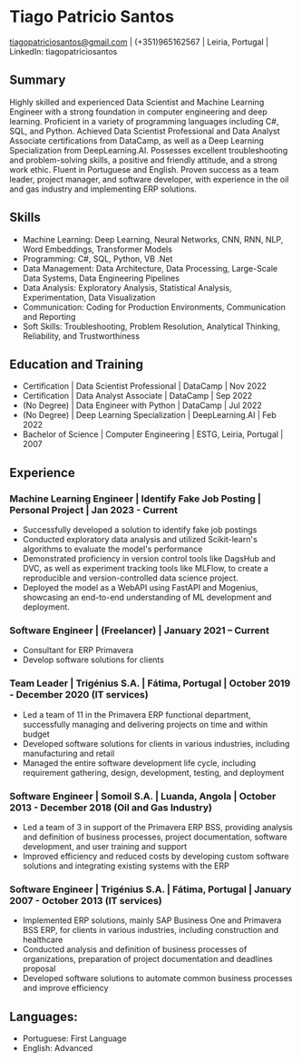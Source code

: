 # Tiago Patricio Santos
tiagopatriciosantos@gmail.com | (+351)965162567 | Leiria, Portugal | LinkedIn: tiagopatriciosantos

## Summary
Highly skilled and experienced Data Scientist and Machine Learning Engineer with a strong foundation in computer engineering and deep learning. Proficient in a variety of programming languages including C#, SQL, and Python. Achieved Data Scientist Professional and Data Analyst Associate certifications from DataCamp, as well as a Deep Learning Specialization from DeepLearning.AI. Possesses excellent troubleshooting and problem-solving skills, a positive and friendly attitude, and a strong work ethic. Fluent in Portuguese and English. Proven success as a team leader, project manager, and software developer, with experience in the oil and gas industry and implementing ERP solutions.

## Skills
- Machine Learning: Deep Learning, Neural Networks, CNN, RNN, NLP, Word Embeddings, Transformer Models
- Programming: C#, SQL, Python, VB .Net
- Data Management: Data Architecture, Data Processing, Large-Scale Data Systems, Data Engineering Pipelines
- Data Analysis: Exploratory Analysis, Statistical Analysis, Experimentation, Data Visualization
- Communication: Coding for Production Environments, Communication and Reporting
- Soft Skills: Troubleshooting, Problem Resolution, Analytical Thinking, Reliability, and Trustworthiness

## Education and Training
- Certification | Data Scientist Professional | DataCamp | Nov 2022
- Certification | Data Analyst Associate | DataCamp | Sep 2022
- (No Degree) | Data Engineer with Python | DataCamp | Jul 2022
- (No Degree) | Deep Learning Specialization | DeepLearning.AI | Feb 2022
- Bachelor of Science | Computer Engineering | ESTG, Leiria, Portugal | 2007

## Experience
### Machine Learning Engineer | Identify Fake Job Posting | Personal Project | Jan 2023 - Current
- Successfully developed a solution to identify fake job postings
- Conducted exploratory data analysis and utilized Scikit-learn's algorithms to evaluate the model's performance
- Demonstrated proficiency in version control tools like DagsHub and DVC, as well as experiment tracking tools like MLFlow, to create a reproducible and version-controlled data science project.
- Deployed the model as a WebAPI using FastAPI and Mogenius, showcasing an end-to-end understanding of ML development and deployment.

### Software Engineer | (Freelancer) | January 2021 – Current
- Consultant for ERP Primavera
- Develop software solutions for clients

### Team Leader | Trigénius S.A. | Fátima, Portugal | October 2019 - December 2020 (IT services)
- Led a team of 11 in the Primavera ERP functional department, successfully managing and delivering projects on time and within budget
- Developed software solutions for clients in various industries, including manufacturing and retail
- Managed the entire software development life cycle, including requirement gathering, design, development, testing, and deployment

### Software Engineer | Somoil S.A. | Luanda, Angola | October 2013 - December 2018 (Oil and Gas Industry)
- Led a team of 3 in support of the Primavera ERP BSS, providing analysis and definition of business processes, project documentation, software development, and user training and support
- Improved efficiency and reduced costs by developing custom software solutions and integrating existing systems with the ERP

### Software Engineer | Trigénius S.A. | Fátima, Portugal | January 2007 - October 2013 (IT services)
- Implemented ERP solutions, mainly SAP Business One and Primavera BSS ERP, for clients in various industries, including construction and healthcare
- Conducted analysis and definition of business processes of organizations, preparation of project documentation and deadlines proposal
- Developed software solutions to automate common business processes and improve efficiency

## Languages:
- Portuguese: First Language
- English: Advanced
